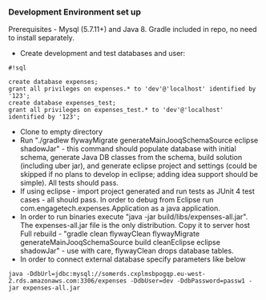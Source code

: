 ### Development Environment set up ###

Prerequisites - Mysql (5.7.11+) and Java 8. Gradle included in repo, no need to install separately. 

* Create development and test databases and user:
  
```
#!sql

create database expenses;
grant all privileges on expenses.* to 'dev'@'localhost' identified by '123';
create database expenses_test;
grant all privileges on expenses_test.* to 'dev'@'localhost' identified by '123';

```
* Clone to empty directory
* Run "./gradlew flywayMigrate generateMainJooqSchemaSource eclipse shadowJar" - this command should populate database with initial schema, generate Java DB classes from the schema, build solution (including uber jar), and generate eclipse project and settings (could be skipped if no plans to develop in eclipse; adding idea support should be simple). All tests should pass.
* If using eclipse - import project generated and run tests as JUnit 4 test cases - all should pass. In order to debug from Eclipse run com.engagetech.expenses.Application as a java application.
* In order to run binaries execute "java -jar build/libs/expenses-all.jar". The expenses-all.jar file is the only distribution. Copy it to server host 
Full rebuild - "gradle clean flywayClean flywayMigrate generateMainJooqSchemaSource build cleanEclipse eclipse shadowJar" - use with care, flywayClean drops database tables.
* In order to connect external database specify parameters like below
```
java -DdbUrl=jdbc:mysql://somerds.cxplmsbpogqp.eu-west-2.rds.amazonaws.com:3306/expenses -DdbUser=dev -DdbPassword=passw1 -jar expenses-all.jar
```